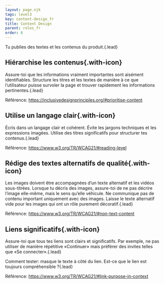 ```yaml
---
layout: page.njk
tags: level3
key: content-design_fr
title: Content Design
parent: roles_fr
order: 6
---
```


Tu publies des textes et les contenus du produit.{.lead}

## <sbb-icon name="circle-tick-medium"></sbb-icon> Hiérarchise les contenus{.with-icon}
Assure-toi que les informations vraiment importantes sont aisément identifiables. Structure les titres et les textes de manière à ce que l’utilisateur puisse survoler la page et trouver rapidement les informations pertinentes.{.lead}

Référence: <sbb-link variant="inline" type="button" target="_blank" href="https://inclusivedesignprinciples.org/#prioritise-content">https://inclusivedesignprinciples.org/#prioritise-content</sbb-link>

## <sbb-icon name="circle-tick-medium"></sbb-icon> Utilise un langage clair{.with-icon}
Écris dans un langage clair et cohérent. Évite les jargons techniques et les expressions imagées. Utilise des titres significatifs pour structurer tes contenus.{.lead}

Référence: <sbb-link variant="inline" type="button" target="_blank" href="https://www.w3.org/TR/WCAG21/#reading-level">https://www.w3.org/TR/WCAG21/#reading-level</sbb-link>

## <sbb-icon name="circle-tick-medium"></sbb-icon> Rédige des textes alternatifs de qualité{.with-icon}
Les images doivent être accompagnées d’un texte alternatif et les vidéos sous-titrées. Lorsque tu décris des images, assure-toi de ne pas décrire l’image elle-même, mais le sens qu’elle véhicule. Ne communique pas de contenu important uniquement avec des images. Laisse le texte alternatif vide pour les images qui ont un rôle purement décoratif.{.lead}

Référence: <sbb-link variant="inline" type="button" target="_blank" href="https://www.w3.org/TR/WCAG21/#non-text-content">https://www.w3.org/TR/WCAG21/#non-text-content</sbb-link>

## <sbb-icon name="circle-tick-medium"></sbb-icon> Liens significatifs{.with-icon}
Assure-toi que tous tes liens sont clairs et significatifs. Par exemple, ne pas utiliser de manière répétitive «Continuer» mais préférer des invites telles que «Se connecter».{.lead}

Comment tester: masque le texte à côté du lien. Est-ce que le lien est toujours compréhensible ?{.lead}

Référence: <sbb-link variant="inline" type="button" target="_blank" href="https://www.w3.org/TR/WCAG21/#link-purpose-in-context">https://www.w3.org/TR/WCAG21/#link-purpose-in-context</sbb-link>